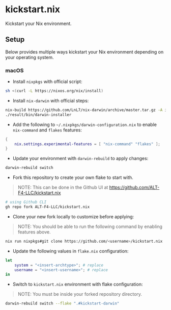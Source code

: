 # kickstart.nix
Kickstart your Nix environment.

## Setup

Below provides multiple ways kickstart your Nix environment depending on your operating system.

### macOS

- Install `nixpkgs` with official script:

```bash
sh <(curl -L https://nixos.org/nix/install)
```

- Install `nix-darwin` with official steps:

```bash
nix-build https://github.com/LnL7/nix-darwin/archive/master.tar.gz -A installer
./result/bin/darwin-installer
```

- Add the following to `~/.nixpkgs/darwin-configuration.nix` to enable `nix-command` and `flakes` features:

```nix
{
    nix.settings.experimental-features = [ "nix-command" "flakes" ];
}
```

- Update your environment with `darwin-rebuild` to apply changes:

```bash
darwin-rebuild switch
```

- Fork this repository to create your own flake to start with.

> NOTE: This can be done in the Github UI at https://github.com/ALT-F4-LLC/kickstart.nix

```bash
# using Github CLI
gh repo fork ALT-F4-LLC/kickstart.nix
```

- Clone your new fork locally to customize before applying:

> NOTE: You should be able to run the following command by enabling features above.

```bash
nix run nixpkgs#git clone https://github.com/<username>/kickstart.nix
```

- Update the following values in `flake.nix` configuration:

```nix
let
    system = "<insert-archtype>"; # replace
    username = "<insert-username>"; # replace
in
```

- Switch to `kickstart.nix` environment with flake configuration:

> NOTE: You must be inside your forked repository directory.

```bash
darwin-rebuild switch --flake ".#kickstart-darwin"
```
